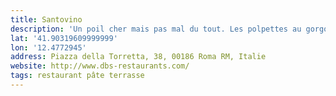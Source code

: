 ```yaml
---
title: Santovino
description: 'Un poil cher mais pas mal du tout. Les polpettes au gorgonzola sont bonnes ! Le Tiramisu également.'
lat: '41.90319609999999'
lon: '12.4772945'
address: Piazza della Torretta, 38, 00186 Roma RM, Italie
website: http://www.dbs-restaurants.com/
tags: restaurant pâte terrasse
---
```


